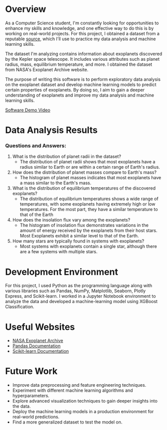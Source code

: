 # Overview

As a Computer Science student, I'm constantly looking for opportunities to enhance my skills and knowledge, and one effective way to do this is by working on real-world projects. For this project, I obtained a dataset from a reputable [source](https://exoplanetarchive.ipac.caltech.edu/cgi-bin/TblView/nph-tblView?app=ExoTbls&config=k2pandc), which I'll use to practice my data analysis and machine learning skills.

The dataset I'm analyzing contains information about exoplanets discovered by the Kepler space telescope. It includes various attributes such as planet radius, mass, equilibrium temperature, and more. I obtained the dataset from NASA's Exoplanet Archive website.

The purpose of writing this software is to perform exploratory data analysis on the exoplanet dataset and develop machine learning models to predict certain properties of exoplanets. By doing so, I aim to gain a deeper understanding of exoplanets and improve my data analysis and machine learning skills.

[Software Demo Video](https://youtu.be/lJ02qmQWE4E)

# Data Analysis Results

### Questions and Answers:
1. What is the distribution of planet radii in the dataset?
   - The distribution of planet radii shows that most exoplanets have a radius similar to Earth or are within a certain range of Earth's radius.
2. How does the distribution of planet masses compare to Earth's mass?
   - The histogram of planet masses indicates that most exoplanets have a mass similar to the Earth's mass.
3. What is the distribution of equilibrium temperatures of the discovered exoplanets?
   - The distribution of equilibrium temperatures shows a wide range of temperatures, with some exoplanets having extremely high or low temperatures. For the most part, they have a similar temperature to that of the Earth
4. How does the insolation flux vary among the exoplanets?
   - The histogram of insolation flux demonstrates variations in the amount of energy received by the exoplanets from their host stars. Most Exoplanets exhibit a similar level to that of the Earth.
5. How many stars are typically found in systems with exoplanets?
   - Most systems with exoplanets contain a single star, although there are a few systems with multiple stars.

# Development Environment

For this project, I used Python as the programming language along with various libraries such as Pandas, NumPy, Matplotlib, Seaborn, Plotly Express, and Scikit-learn. I worked in a Jupyter Notebook environment to analyze the data and developed a machine-learning model using XGBoost Classification.

# Useful Websites

* [NASA Exoplanet Archive](https://exoplanetarchive.ipac.caltech.edu/)
* [Pandas Documentation](https://pandas.pydata.org/docs/)
* [Scikit-learn Documentation](https://scikit-learn.org/stable/documentation.html)

# Future Work

* Improve data preprocessing and feature engineering techniques.
* Experiment with different machine learning algorithms and hyperparameters.
* Explore advanced visualization techniques to gain deeper insights into the data.
* Deploy the machine learning models in a production environment for real-world predictions.
* Find a more generalized dataset to test the model on.

